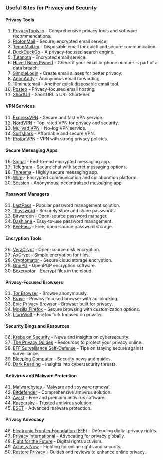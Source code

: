 ### Useful Sites for Privacy and Security  

#### Privacy Tools  
1. [PrivacyTools.io](https://privacytools.io/) - Comprehensive privacy tools and software recommendations.  
2. [ProtonMail](https://protonmail.com/) - Secure, encrypted email service.  
3. [TempMail.im](https://tempmail.im/) - Disposable email for quick and secure communication.  
4. [DuckDuckGo](https://duckduckgo.com/) - A privacy-focused search engine.  
5. [Tutanota](https://tutanota.com/) - Encrypted email service.  
6. [Have I Been Pwned](https://haveibeenpwned.com/) - Check if your email or phone number is part of a data breach.  
7. [SimpleLogin](https://simplelogin.io/) - Create email aliases for better privacy.  
8. [AnonAddy](https://anonaddy.com/) - Anonymous email forwarding.  
9. [10minutemail](https://10minutemail.com/) - Another quick disposable email tool.  
10. [Posteo](https://posteo.de/en) - Privacy-focused email hosting.  
11. [ShortUrl](https://shorturl.st) - ShortURL a URL Shortener.

#### VPN Services  
11. [ExpressVPN](https://www.expressvpn.com/) - Secure and fast VPN service.  
12. [NordVPN](https://nordvpn.com/) - Top-rated VPN for privacy and security.  
13. [Mullvad VPN](https://mullvad.net/en/) - No-log VPN service.  
14. [Surfshark](https://surfshark.com/) - Affordable and secure VPN.  
15. [ProtonVPN](https://protonvpn.com/) - VPN with strong privacy policies.  

#### Secure Messaging Apps  
16. [Signal](https://signal.org/) - End-to-end encrypted messaging app.  
17. [Telegram](https://telegram.org/) - Secure chat with secret messaging options.  
18. [Threema](https://threema.ch/en) - Highly secure messaging app.  
19. [Wire](https://wire.com/) - Encrypted communication and collaboration platform.  
20. [Session](https://getsession.org/) - Anonymous, decentralized messaging app.  

#### Password Managers  
21. [LastPass](https://lastpass.com/) - Popular password management solution.  
22. [1Password](https://1password.com/) - Securely store and share passwords.  
23. [Bitwarden](https://bitwarden.com/) - Open-source password manager.  
24. [Dashlane](https://www.dashlane.com/) - Easy-to-use password management.  
25. [KeePass](https://keepass.info/) - Free, open-source password storage.  

#### Encryption Tools  
26. [VeraCrypt](https://www.veracrypt.fr/en/Home.html) - Open-source disk encryption.  
27. [AxCrypt](https://www.axcrypt.net/) - Simple encryption for files.  
28. [Cryptomator](https://cryptomator.org/) - Secure cloud storage encryption.  
29. [GnuPG](https://gnupg.org/) - OpenPGP encryption software.  
30. [Boxcryptor](https://www.boxcryptor.com/) - Encrypt files in the cloud.  

#### Privacy-Focused Browsers  
31. [Tor Browser](https://www.torproject.org/) - Browse anonymously.  
32. [Brave](https://brave.com/) - Privacy-focused browser with ad-blocking.  
33. [Epic Privacy Browser](https://www.epicbrowser.com/) - Browser built for privacy.  
34. [Mozilla Firefox](https://www.mozilla.org/en-US/firefox/new/) - Secure browsing with customization options.  
35. [LibreWolf](https://librewolf.net/) - Firefox fork focused on privacy.  

#### Security Blogs and Resources  
36. [Krebs on Security](https://krebsonsecurity.com/) - News and insights on cybersecurity.  
37. [The Privacy Guides](https://www.theprivacyguides.com/) - Resources to protect your privacy online.  
38. [EFF Surveillance Self-Defense](https://ssd.eff.org/) - Tips on staying secure against surveillance.  
39. [Bleeping Computer](https://www.bleepingcomputer.com/) - Security news and guides.  
40. [Dark Reading](https://www.darkreading.com/) - Insights into cybersecurity threats.  

#### Antivirus and Malware Protection  
41. [Malwarebytes](https://www.malwarebytes.com/) - Malware and spyware removal.  
42. [Bitdefender](https://www.bitdefender.com/) - Comprehensive antivirus solution.  
43. [Avast](https://www.avast.com/) - Free and premium antivirus software.  
44. [Kaspersky](https://www.kaspersky.com/) - Trusted antivirus solution.  
45. [ESET](https://www.eset.com/) - Advanced malware protection.  

#### Privacy Advocacy  
46. [Electronic Frontier Foundation (EFF)](https://www.eff.org/) - Defending digital privacy rights.  
47. [Privacy International](https://privacyinternational.org/) - Advocating for privacy globally.  
48. [Fight for the Future](https://www.fightforthefuture.org/) - Digital rights activism.  
49. [Access Now](https://www.accessnow.org/) - Fighting for online rights and security.  
50. [Restore Privacy](https://restoreprivacy.com/) - Guides and reviews to enhance online privacy.  
